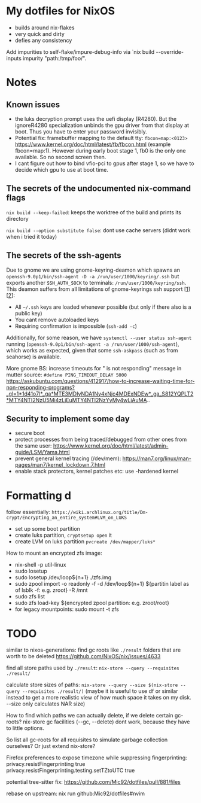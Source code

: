 # My dotfiles for NixOS

- builds around nix-flakes
- very quick and dirty
- defies any consistency

Add impurities to self-flake/impure-debug-info via `nix build --override-inputs impurity "path:/tmp/foo/".

# Notes

## Known issues

- the luks decryption prompt uses the uefi display (R4280). But the ignoreR4280 specialization unbinds the gpu driver from that display at boot. Thus you have to enter your password invisibly.
- Potential fix: framebuffer mapping to the default tty: `fbcon=map:<0123>` https://www.kernel.org/doc/html/latest/fb/fbcon.html (example fbcon=map:1). However during early boot stage 1, fb0 is the only one available. So no second screen then.
- I cant figure out how to bind vfio-pci to gpus after stage 1, so we have to decide which gpu to use at boot time.

## The secrets of the undocumented nix-command flags

`nix build --keep-failed`: keeps the worktree of the build and prints its directory

`nix build --option substitute false`: dont use cache servers (didnt work when i tried it today)

## The secrets of the ssh-agents

Due to gnome we are using gnome-keyring-deamon which spawns an `openssh-9.0p1/bin/ssh-agent -D -a /run/user/1000/keyring/.ssh` but exports another `SSH_AUTH_SOCK` to terminals: `/run/user/1000/keyring/ssh`. This deamon suffers from all limitations of gnome-keyrings ssh support [[1](https://wiki.gnome.org/Projects/GnomeKeyring/Ssh)] [[2](https://wiki.gnome.org/Projects/GnomeKeyring/Goals#SSH_Agent)]:

- All `~/.ssh` keys are loaded whenever possible (but only if there also is a public key)
- You cant remove autoloaded keys
- Requiring confirmation is impossible (`ssh-add -c`)

Additionally, for some reason, we have `systemctl --user status ssh-agent` running (`openssh-9.0p1/bin/ssh-agent -a /run/user/1000/ssh-agent`), which works as expected, given that some `ssh-askpass` (such as from seahorse) is available.

More gnome BS: increase timeouts for "<app> is not responding" message in mutter source: `#define PING_TIMEOUT_DELAY 5000` https://askubuntu.com/questions/412917/how-to-increase-waiting-time-for-non-responding-programs?_gl=1*1d41o7l*_ga*MTE3MDIyNDA1Ny4xNjc4MDExNDEw*_ga_S812YQPLT2*MTY4NTI2NzU5Mi4zLjEuMTY4NTI2NzYyMy4wLjAuMA..

## Security to implement some day

- secure boot
- protect processes from being traced/debugged from other ones from the same user: https://www.kernel.org/doc/html/latest/admin-guide/LSM/Yama.html
- prevent general kernel tracing (/dev/mem): https://man7.org/linux/man-pages/man7/kernel_lockdown.7.html
- enable stack protectors, kernel patches etc: use -hardened kernel

# Formatting d

follow essentially: `https://wiki.archlinux.org/title/Dm-crypt/Encrypting_an_entire_system#LVM_on_LUKS`

- set up some boot partition
- create luks partition, `cryptsetup open` it
- create LVM on luks partition `pvcreate /dev/mapper/luks*`

How to mount an encrypted zfs image:

- nix-shell -p util-linux
- sudo losetup
- sudo losetup /dev/loop${n+1} ./zfs.img
- sudo zpool import -o readonly -f -d /dev/loop${n+1} ${partitin label as of lsblk -f: e.g. zroot} -R /mnt
- sudo zfs list
- sudo zfs load-key ${encrypted zpool partition: e.g. zroot/root}
- for legacy mountpoints: sudo mount -t zfs

# TODO

similar to nixos-generations:
find gc roots like `./result` folders that are worth to be deleted
https://github.com/NixOS/nix/issues/4633

find all store paths used by `./result`: `nix-store --query --requisites ./result/`

calculate store sizes of paths: `nix-store --query --size $(nix-store --query --requisites ./result/)`
(maybe it is useful to use df or similar instead to get a more realistic view of how much space it takes on my disk. --size only calculates NAR size)

How to find which paths we can actually delete, if we delete certain gc-roots?
nix-store gc facilities (--gc, --delete) dont work, because they have to little options.

So list all gc-roots for all requisites to simulate garbage collection ourselves?
Or just extend nix-store?


Firefox preferences to expose timezone while suppressing fingerprinting:
privacy.resistFingerprinting	true	
privacy.resistFingerprinting.testing.setTZtoUTC	true

potential tree-sitter fix: https://github.com/Mic92/dotfiles/pull/881/files

rebase on upstream: nix run github:Mic92/dotfiles#nvim
